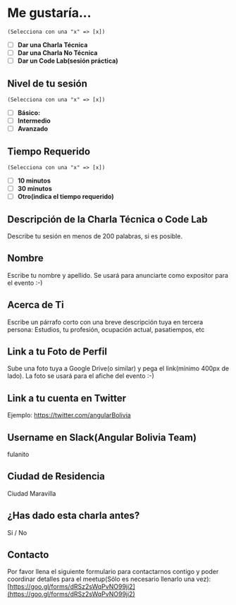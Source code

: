 
# Me gustaría...  

`(Selecciona con una "x" => [x])`

- [ ] **Dar una Charla Técnica** 
- [ ] **Dar una Charla No Técnica** 
- [ ] **Dar un Code Lab(sesión práctica)**

## Nivel de tu sesión
`(Selecciona con una "x" => [x])`

- [ ] **Básico:** 
- [ ] **Intermedio**
- [ ] **Avanzado**

## Tiempo Requerido
`(Selecciona con una "x" => [x])`

- [ ] **10 minutos** 
- [ ] **30 minutos**
- [ ] **Otro(indica el tiempo requerido)**

## Descripción de la Charla Técnica o Code Lab
Describe tu sesión en menos de 200 palabras, si es posible.

## Nombre
Escribe tu nombre y apellido. Se usará para anunciarte como expositor para el evento :-)

## Acerca de Ti
Escribe un párrafo corto con una breve descripción tuya en tercera persona: Estudios, tu profesión, ocupación actual, pasatiempos, etc

## Link a tu Foto de Perfil
Sube una foto tuya a Google Drive(o similar) y pega el link(mínimo 400px de lado). La foto se usará para el afiche del evento :-)

## Link a tu cuenta en Twitter
Ejemplo: https://twitter.com/angularBolivia

## Username en Slack(Angular Bolivia Team)
fulanito

## Ciudad de Residencia
Ciudad Maravilla

## ¿Has dado esta charla antes?
Si / No

## Contacto
Por favor llena el siguiente formulario para contactarnos contigo y poder coordinar detalles para el meetup(Sólo es necesario llenarlo una vez): [https://goo.gl/forms/dRSz2sWqPvNO99ji2](https://goo.gl/forms/dRSz2sWqPvNO99ji2)
